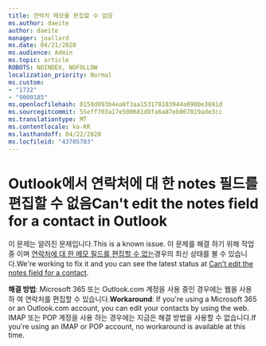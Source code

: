 ```yaml
---
title: 연락처 메모를 편집할 수 없음
ms.author: daeite
author: daeite
manager: joallard
ms.date: 04/21/2020
ms.audience: Admin
ms.topic: article
ROBOTS: NOINDEX, NOFOLLOW
localization_priority: Normal
ms.custom:
- "1732"
- "9000185"
ms.openlocfilehash: 0158d093b4ea8f3aa153178103944a0900e3691d
ms.sourcegitcommit: 55eff703a17e500681d8fa6a87eb067019ade3cc
ms.translationtype: MT
ms.contentlocale: ko-KR
ms.lasthandoff: 04/22/2020
ms.locfileid: "43705703"
---
```

# <a name="cant-edit-the-notes-field-for-a-contact-in-outlook"></a><span data-ttu-id="94157-102">Outlook에서 연락처에 대 한 notes 필드를 편집할 수 없음</span><span class="sxs-lookup"><span data-stu-id="94157-102">Can't edit the notes field for a contact in Outlook</span></span>

<span data-ttu-id="94157-103">이 문제는 알려진 문제입니다.</span><span class="sxs-lookup"><span data-stu-id="94157-103">This is a known issue.</span></span> <span data-ttu-id="94157-104">이 문제를 해결 하기 위해 작업 중 이며 [연락처에 대 한 메모 필드를 편집할 수 없는](https://support.office.com/article/fb8394ce-04ce-48b5-bae4-be46f77f10fe)경우의 최신 상태를 볼 수 있습니다.</span><span class="sxs-lookup"><span data-stu-id="94157-104">We're working to fix it and you can see the latest status at [Can't edit the notes field for a contact](https://support.office.com/article/fb8394ce-04ce-48b5-bae4-be46f77f10fe).</span></span>

<span data-ttu-id="94157-105">**해결 방법**: Microsoft 365 또는 Outlook.com 계정을 사용 중인 경우에는 웹을 사용 하 여 연락처를 편집할 수 있습니다.</span><span class="sxs-lookup"><span data-stu-id="94157-105">**Workaround**: If you're using a Microsoft 365 or an Outlook.com account, you can edit your contacts by using the web.</span></span> <span data-ttu-id="94157-106">IMAP 또는 POP 계정을 사용 하는 경우에는 지금은 해결 방법을 사용할 수 없습니다.</span><span class="sxs-lookup"><span data-stu-id="94157-106">If you're using an IMAP or POP account, no workaround is available at this time.</span></span>